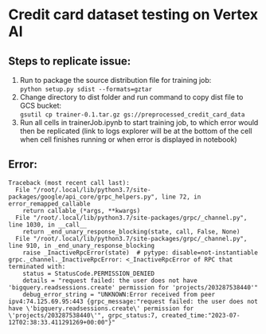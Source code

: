 # Credit card dataset testing on Vertex AI
## Steps to replicate issue:
1.  Run to package the source distribution file for training job: <br />```python setup.py sdist --formats=gztar``` 
2.  Change directory to dist folder and run command to copy dist file to GCS bucket: <br />```gsutil cp trainer-0.1.tar.gz gs://preprocessed_credit_card_data```
3.  Run all cells in trainerJob.ipynb to start training job, to which error would then be replicated (link to logs explorer will be at the bottom of the cell when cell finishes running or when error is displayed in notebook)

## Error:
```
Traceback (most recent call last):
  File "/root/.local/lib/python3.7/site-packages/google/api_core/grpc_helpers.py", line 72, in error_remapped_callable
    return callable_(*args, **kwargs)
  File "/root/.local/lib/python3.7/site-packages/grpc/_channel.py", line 1030, in __call__
    return _end_unary_response_blocking(state, call, False, None)
  File "/root/.local/lib/python3.7/site-packages/grpc/_channel.py", line 910, in _end_unary_response_blocking
    raise _InactiveRpcError(state)  # pytype: disable=not-instantiable
grpc._channel._InactiveRpcError: <_InactiveRpcError of RPC that terminated with:
	status = StatusCode.PERMISSION_DENIED
	details = "request failed: the user does not have 'bigquery.readsessions.create' permission for 'projects/203287538440'"
	debug_error_string = "UNKNOWN:Error received from peer ipv4:74.125.69.95:443 {grpc_message:"request failed: the user does not have \'bigquery.readsessions.create\' permission for \'projects/203287538440\'", grpc_status:7, created_time:"2023-07-12T02:38:33.411291269+00:00"}"
```
